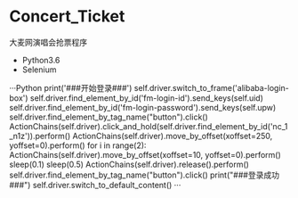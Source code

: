 # Concert_Ticket
大麦网演唱会抢票程序
* Python3.6
* Selenium

···Python
print('###开始登录###')
self.driver.switch_to_frame('alibaba-login-box')
self.driver.find_element_by_id('fm-login-id').send_keys(self.uid)
self.driver.find_element_by_id('fm-login-password').send_keys(self.upw)
self.driver.find_element_by_tag_name("button").click()
ActionChains(self.driver).click_and_hold(self.driver.find_element_by_id('nc_1_n1z')).perform()
ActionChains(self.driver).move_by_offset(xoffset=250, yoffset=0).perform()
for i in range(2):
   ActionChains(self.driver).move_by_offset(xoffset=10, yoffset=0).perform()
   sleep(0.1)
sleep(0.5)
ActionChains(self.driver).release().perform()
self.driver.find_element_by_tag_name("button").click()
print("###登录成功###")
self.driver.switch_to_default_content()
···
